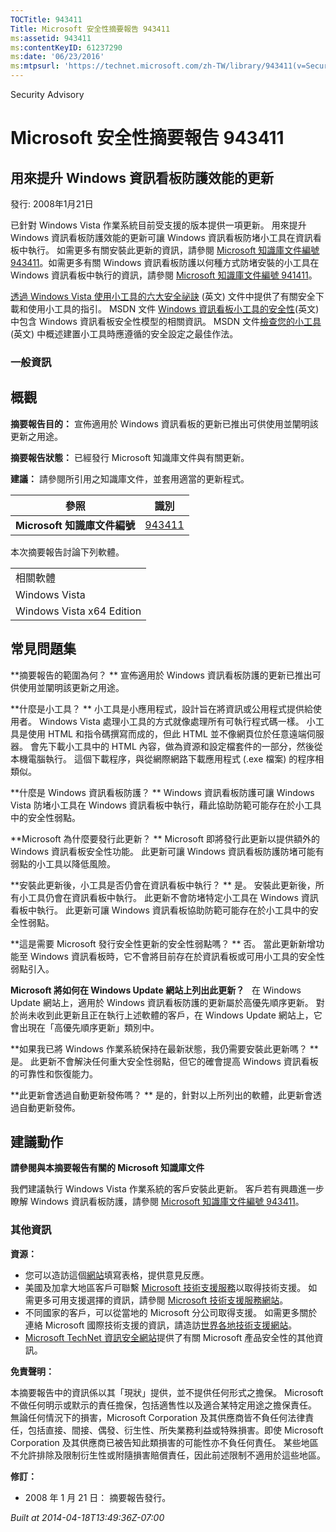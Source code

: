 ```yaml
---
TOCTitle: 943411
Title: Microsoft 安全性摘要報告 943411
ms:assetid: 943411
ms:contentKeyID: 61237290
ms:date: '06/23/2016'
ms:mtpsurl: 'https://technet.microsoft.com/zh-TW/library/943411(v=Security.10)'
---
```


Security Advisory

Microsoft 安全性摘要報告 943411
===============================

用來提升 Windows 資訊看板防護效能的更新
---------------------------------------

發行: 2008年1月21日

已針對 Windows Vista 作業系統目前受支援的版本提供一項更新。 用來提升 Windows 資訊看板防護效能的更新可讓 Windows 資訊看板防堵小工具在資訊看板中執行。 如需更多有關安裝此更新的資訊，請參閱 [Microsoft 知識庫文件編號 943411](http://support.microsoft.com/kb/943411)。如需更多有關 Windows 資訊看板防護以何種方式防堵安裝的小工具在 Windows 資訊看板中執行的資訊，請參閱 [Microsoft 知識庫文件編號 941411](http://support.microsoft.com/kb/941411)。

[透過 Windows Vista 使用小工具的六大安全祕訣](http://www.microsoft.com/protect/yourself/downloads/gadgets.mspx) (英文) 文件中提供了有關安全下載和使用小工具的指引。 MSDN 文件 [Windows 資訊看板小工具的安全性](http://msdn2.microsoft.com/en-us/library/bb508510.aspx)(英文) 中包含 Windows 資訊看板安全性模型的相關資訊。 MSDN 文件[檢查您的小工具](http://msdn2.microsoft.com/en-us/library/bb498012.aspx) (英文) 中概述建置小工具時應遵循的安全設定之最佳作法。

### 一般資訊

概觀
----

<span></span>
**摘要報告目的：** 宣佈適用於 Windows 資訊看板的更新已推出可供使用並闡明該更新之用途。

**摘要報告狀態：** 已經發行 Microsoft 知識庫文件與有關更新。

**建議：** 請參閱所引用之知識庫文件，並套用適當的更新程式。

| 參照                         | 識別                                             |
|------------------------------|--------------------------------------------------|
| **Microsoft 知識庫文件編號** | [943411](http://support.microsoft.com/kb/943411) |

本次摘要報告討論下列軟體。

|                           |
|---------------------------|
| 相關軟體                  |
| Windows Vista             |
| Windows Vista x64 Edition |

常見問題集
----------

<span></span>
**摘要報告的範圍為何？ **
宣佈適用於 Windows 資訊看板防護的更新已推出可供使用並闡明該更新之用途。

**什麼是小工具？ **
小工具是小應用程式，設計旨在將資訊或公用程式提供給使用者。 Windows Vista 處理小工具的方式就像處理所有可執行程式碼一樣。 小工具是使用 HTML 和指令碼撰寫而成的，但此 HTML 並不像網頁位於任意遠端伺服器。 會先下載小工具中的 HTML 內容，做為資源和設定檔套件的一部分，然後從本機電腦執行。 這個下載程序，與從網際網路下載應用程式 (.exe 檔案) 的程序相類似。

**什麼是 Windows 資訊看板防護？ **
Windows 資訊看板防護可讓 Windows Vista 防堵小工具在 Windows 資訊看板中執行，藉此協助防範可能存在於小工具中的安全性弱點。

**Microsoft 為什麼要發行此更新？ **
Microsoft 即將發行此更新以提供額外的 Windows 資訊看板安全性功能。 此更新可讓 Windows 資訊看板防護防堵可能有弱點的小工具以降低風險。

**安裝此更新後，小工具是否仍會在資訊看板中執行？ **
是。 安裝此更新後，所有小工具仍會在資訊看板中執行。 此更新不會防堵特定小工具在 Windows 資訊看板中執行。 此更新可讓 Windows 資訊看板協助防範可能存在於小工具中的安全性弱點。

**這是需要 Microsoft 發行安全性更新的安全性弱點嗎？ **
否。 當此更新新增功能至 Windows 資訊看板時，它不會將目前存在於資訊看板或可用小工具的安全性弱點引入。

**Microsoft 將如何在 Windows Update 網站上列出此更新？**  
在 Windows Update 網站上，適用於 Windows 資訊看板防護的更新屬於高優先順序更新。 對於尚未收到此更新且正在執行上述軟體的客戶，在 Windows Update 網站上，它會出現在「高優先順序更新」類別中。

**如果我已將 Windows 作業系統保持在最新狀態，我仍需要安裝此更新嗎？ **
是。 此更新不會解決任何重大安全性弱點，但它的確會提高 Windows 資訊看板的可靠性和恢復能力。

**此更新會透過自動更新發佈嗎？ **
是的，針對以上所列出的軟體，此更新會透過自動更新發佈。

建議動作
--------

<span></span>
**請參閱與本摘要報告有關的 Microsoft 知識庫文件**

我們建議執行 Windows Vista 作業系統的客戶安裝此更新。 客戶若有興趣進一步瞭解 Windows 資訊看板防護，請參閱 [Microsoft 知識庫文件編號 943411](http://support.microsoft.com/kb/943411)。

### 其他資訊

**資源：**

-   您可以造訪這個[網站](https://support.microsoft.com/common/survey.aspx?scid=sw;en;1257&amp;showpage=1&amp;ws=technet&amp;sd=tech)填寫表格，提供意見反應。
-   美國及加拿大地區客戶可聯繫 [Microsoft 技術支援服務](http://go.microsoft.com/fwlink/?linkid=21131)以取得技術支援。 如需更多可用支援選擇的資訊，請參閱 [Microsoft 技術支援服務網站](http://support.microsoft.com/)。
-   不同國家的客戶，可以從當地的 Microsoft 分公司取得支援。 如需更多關於連絡 Microsoft 國際技術支援的資訊，請造訪[世界各地技術支援網站](http://go.microsoft.com/fwlink/?linkid=21155)。
-   [Microsoft TechNet 資訊安全網站](http://www.microsoft.com/taiwan/technet/security/default.mspx)提供了有關 Microsoft 產品安全性的其他資訊。

**免責聲明：**

本摘要報告中的資訊係以其「現狀」提供，並不提供任何形式之擔保。 Microsoft 不做任何明示或默示的責任擔保，包括適售性以及適合某特定用途之擔保責任。 無論任何情況下的損害，Microsoft Corporation 及其供應商皆不負任何法律責任，包括直接、間接、偶發、衍生性、所失業務利益或特殊損害。即使 Microsoft Corporation 及其供應商已被告知此類損害的可能性亦不負任何責任。 某些地區不允許排除及限制衍生性或附隨損害賠償責任，因此前述限制不適用於這些地區。

**修訂：**

-   2008 年 1 月 21 日： 摘要報告發行。

*Built at 2014-04-18T13:49:36Z-07:00*
